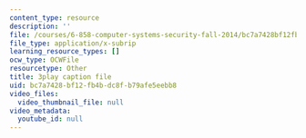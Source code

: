 ```yaml
---
content_type: resource
description: ''
file: /courses/6-858-computer-systems-security-fall-2014/bc7a7428bf12fb4bdc8fb79afe5eebb8_uT7BXusDgDM.srt
file_type: application/x-subrip
learning_resource_types: []
ocw_type: OCWFile
resourcetype: Other
title: 3play caption file
uid: bc7a7428-bf12-fb4b-dc8f-b79afe5eebb8
video_files:
  video_thumbnail_file: null
video_metadata:
  youtube_id: null
---
```

